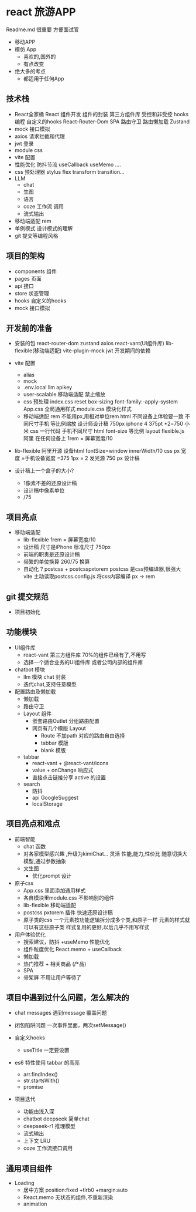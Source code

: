 # react 旅游APP
Readme.md 很重要 方便面试官
- 移动APP 
- 模仿 App 
  - 喜欢的,国外的
  - 有点改变 
- 绝大多的考点 
  - 都适用于任何App

## 技术栈
- React全家桶
   React 组件开发
   组件的封装 
   第三方组件库
   受控和非受控
   hooks编程 自定义的hooks
   React-Router-Dom
      SPA 
      路由守卫
      路由懒加载
   Zustand
- mock 接口模拟
- axios 请求拦截和代理
- jwt 登录
- module css
- vite 配置
- 性能优化
  防抖节流
  useCallback useMemo ....
- css 预处理器  stylus 
   flex  transform  transition...
- LLM 
  - chat
  - 生图
  - 语言
  -  coze 工作流 调用
  - 流式输出
- 移动端适配 
   rem  
- 单例模式 设计模式的理解
- git 提交等编程风格
## 项目的架构 
- components 组件
- pages 页面
- api 接口
- store 状态管理
- hooks 自定义的hooks
- mock 接口模拟

## 开发前的准备
- 安装的包
  react-router-dom zustand axios react-vant(UI组件库)  lib-flexible(移动端适配)
  vite-plugin-mock jwt    开发期间的依赖

- vite 配置
  - alias 
  - mock
  -  .env.local 
   llm apikey 
  - user-scalable  移动端适配 禁止缩放
  - css 预处理 
     index.css reset 
     box-sizing font-family:-apply-system
     App.css 全局通用样式
     module.css  模块化样式
  - 移动端适配 rem 
     不能用px,用相对单位rem html 
     不同设备上体验要一致 
     不同尺寸手机 等比例缩放 
     设计师设计稿 750px iphone 4  375pt *2=750
     小米
     css 一行代码  手机不同尺寸 html font-size  等比例
     layout 
     flexible.js 阿里 在任何设备上
     1rem  = 屏幕宽度/10
- lib-flexible
   阿里开源 
   设备html fontSize=window
   innerWidth/10
   css px 宽度 =手机设备宽度 =375
   1px = 2 发光源
   750 px 设计稿

- 设计稿上一个盒子的大小? 
  - 1像素不差的还原设计稿
  - 设计稿中像素单位
  - /75 

## 项目亮点
- 移动端适配
  - lib-flexible  1rem = 屏幕宽度/10
  - 设计稿 尺寸是iPhone 标准尺寸 750px 
  - 前端的职责是还原设计稿
  - 频繁的单位换算 260/75 换算
  - 自动化 ? 
     postcss + postcsspxtorem
     postcss 是css预编译器,很强大
     vite 主动读取postcss.config.js 将css内容编译
     px -> rem
## git 提交规范
- 项目初始化
## 功能模块
- UI组件库
   - react-vant 第三方组件库 70%的组件已经有了,不用写
   - 选择一个适合业务的UI组件库 或者公司内部的组件库
- chatbot 模块
   - llm 模块 chat 封装
   - 迭代chat,支持任意模型
- 配置路由及懒加载
  - 懒加载
  - 路由守卫
  - Layout 组件
     - 嵌套路由Outlet 分组路由配置
     - 网页有几个模版 Layout
       - Route 不加path 对应的路由自由选择
       - tabbar 模版
       - blank 模版
   - tabbar 
      - react-vant  + @react-vant/icons
      - value + onChange 响应式 
      - 直接点击链接分享 active 的设置 
   - search 
     -  防抖
     - api
       GoogleSuggest
     - localStorage  

## 项目亮点和难点
- 前端智能
   - chat 函数
   - 对各家模型感兴趣 ,升级为kimiChat... 灵活
      性能,能力,性价比
      随意切换大模型,通过参数抽象
   - 文生图
     - 优化prompt 设计
- 原子css
    - App.css 里面添加通用样式
    - 各自模块里module.css 不影响别的组件
    - lib-flexible 移动端适配
    - postcss pxtorem 插件 快速还原设计稿
    - 原子类的css
      一个元素按功能逻辑拆分成多个类,和原子一样 
      元素的样式就可以有这些原子类
      样式复用的更好,以后几乎不用写样式
- 用户体验优化
   - 搜索建议，防抖 +useMemo  性能优化
   - 组件粒度优化
       React.memo + useCallback
   - 懒加载
   - 热门推荐  + 相关商品 (产品)
   - SPA
   - 骨架屏 不用让用户等待了
## 项目中遇到过什么问题，怎么解决的
- chat messages 遇到message 覆盖问题
- 闭包陷阱问题
    一次事件里面，两次setMessage()
- 自定义hooks
    - useTitle
    一定要设置
- es6 特性使用
  tabbar  的高亮
  - arr.findIndex()
  - str.startsWith()
  - promise 

- 项目迭代 
  - 功能由浅入深
  - chatbot  deepseek  简单chat 
  - deepseek-r1  推理模型 
  - 流式输出
  - 上下文  LRU 
  - coze 工作流接口调用

## 通用项目组件
- Loading 
    - 居中方案
       position:fixed +tlrb0 +margin:auto
    - React.memo  无状态的组件,不重新渲染
    - animation 